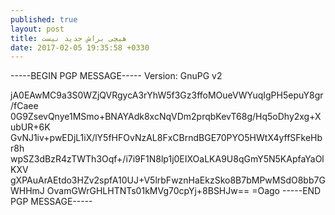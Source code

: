 ```yaml
---
published: true
layout: post
title: هیچی براش جدید نیست
date: 2017-02-05 19:35:58 +0330
---
```


-----BEGIN PGP MESSAGE-----
Version: GnuPG v2

jA0EAwMC9a3S0WZjQVRgycA3rYhW5f3Gz3ffoMOueVWYuqIgPH5epuY8gr/fCaee
0G9ZsevQnye1MSmo+BNAYAdk8xcNqVDm2prqbKevT68g/Hq5oDhy2xg+XubUR+6K
GvNJ1iv+pwEDjL1iX/lY5fHFOvNzAL8FxCBrndBGE70PYO5HWtX4yffSFkeHbr8h
wpSZ3dBzR4zTWTh3Oqf+/i7i9F1N8lp1j0EIXOaLKA9U8qGmY5N5KApfaYaOlKXV
gXPAuArAEtdo3HZv2spfA10UJ+V5lrbFwznHaEkzSko8B7bMPwMSdO8bb7GWHHmJ
OvamGWrGHLHTNTs01kMVg70cpYj+8BSHJw==
=Oago
-----END PGP MESSAGE-----

